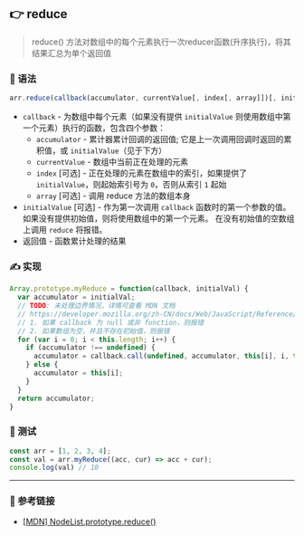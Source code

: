 
## 👉 reduce

> reduce() 方法对数组中的每个元素执行一次reducer函数(升序执行)，将其结果汇总为单个返回值

### 💠 语法

```js
arr.reduce(callback(accumulator, currentValue[, index[, array]])[, initialValue])
```

- `callback` - 为数组中每个元素（如果没有提供 `initialValue` 则使用数组中第一个元素）执行的函数，包含四个参数：
  - `accumulator` - 累计器累计回调的返回值; 它是上一次调用回调时返回的累积值，或 `initialValue`（见于下方）
  - `currentValue` - 数组中当前正在处理的元素
  - `index` [可选] - 正在处理的元素在数组中的索引，如果提供了 `initialValue`，则起始索引号为 `0`，否则从索引 `1` 起始
  - `array` [可选] - 调用 reduce 方法的数组本身
- `initialValue` [可选] - 作为第一次调用 `callback` 函数时的第一个参数的值。 如果没有提供初始值，则将使用数组中的第一个元素。 在没有初始值的空数组上调用 `reduce` 将报错。
- 返回值 - 函数累计处理的结果

### ✍️ 实现

```js
Array.prototype.myReduce = function(callback, initialVal) {
  var accumulator = initialVal;
  // TODO: 未处理边界情况，详情可查看 MDN 文档
  // https://developer.mozilla.org/zh-CN/docs/Web/JavaScript/Reference/Global_Objects/Array/Reduce#polyfill
  // 1. 如果 callback 为 null 或非 function，则报错
  // 2. 如果数组为空，并且不存在初始值，则报错
  for (var i = 0; i < this.length; i++) {
    if (accumulator !== undefined) {
      accumulator = callback.call(undefined, accumulator, this[i], i, this);
    } else {
      accumulator = this[i];
    }
  }
  return accumulator;
}
```

### 📌 测试

```js
const arr = [1, 2, 3, 4];
const val = arr.myReduce((acc, cur) => acc + cur);
console.log(val) // 10
```

---

### 🔗 参考链接

- [[MDN] NodeList.prototype.reduce()](https://developer.mozilla.org/zh-CN/docs/Web/JavaScript/Reference/Global_Objects/Array/Reduce)
